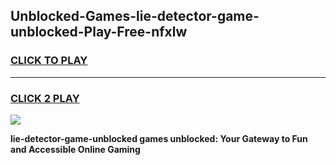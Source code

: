 
## Unblocked-Games-lie-detector-game-unblocked-Play-Free-nfxlw
<h3>
<a href="https://premium76.site?title=lie-detector-game-unblocked&ref=09A">CLICK TO PLAY</a></h3>
<hr>

<h3>
<a href="https://premium76.site?title=lie-detector-game-unblocked&ref=09A">CLICK 2 PLAY</a>
  
</h3>

<a href="https://premium76.site?title=lie-detector-game-unblocked&ref=09A"><img src="https://clearcache.store/games.png"></a>


**lie-detector-game-unblocked games unblocked: Your Gateway to Fun and Accessible Online Gaming**
